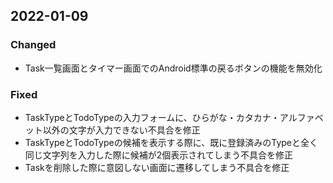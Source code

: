 <!-- 変更した内容が以下のどれに当てはまるかを指定して記述すること
Added 新機能
Changed 既存機能の変更
Removed 削除された機能
Fixed バグフィックス -->

## 2022-01-09
### Changed
- Task一覧画面とタイマー画面でのAndroid標準の戻るボタンの機能を無効化

### Fixed
- TaskTypeとTodoTypeの入力フォームに、ひらがな・カタカナ・アルファベット以外の文字が入力できない不具合を修正
- TaskTypeとTodoTypeの候補を表示する際に、既に登録済みのTypeと全く同じ文字列を入力した際に候補が2個表示されてしまう不具合を修正
- Taskを削除した際に意図しない画面に遷移してしまう不具合を修正